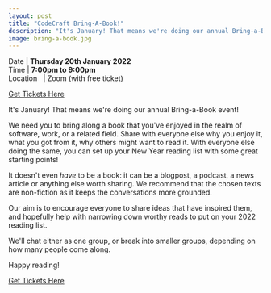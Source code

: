 ```yaml
---
layout: post
title: "CodeCraft Bring-A-Book!"
description: "It's January! That means we're doing our annual Bring-a-Book event!"
image: bring-a-book.jpg
---
```


Date | **Thursday 20th January 2022** <br>
Time | **7:00pm to 9:00pm**<br>
Location &nbsp; | Zoom (with free ticket)

[Get Tickets Here](https://www.eventbrite.com/e/codecraft-bring-a-book-tickets-236202777867)

It's January! That means we're doing our annual Bring-a-Book event!

We need you to bring along a book that you've enjoyed in the realm of software, work, or a related field. Share with everyone else why you enjoy it, what you got from it, why others might want to read it. With everyone else doing the same, you can set up your New Year reading list with some great starting points!

It doesn't even _have_ to be a book: it can be a blogpost, a podcast, a news article or anything else worth sharing. We recommend that the chosen texts are non-fiction as it keeps the conversations more grounded.

Our aim is to encourage everyone to share ideas that have inspired them, and hopefully help with narrowing down worthy reads to put on your 2022 reading list.

We'll chat either as one group, or break into smaller groups, depending on how many people come along.

Happy reading!

[Get Tickets Here](https://www.eventbrite.com/e/codecraft-bring-a-book-tickets-236202777867)
